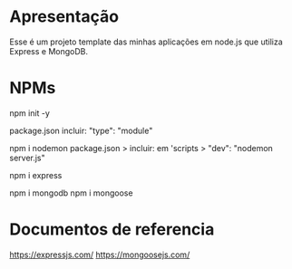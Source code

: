 # Apresentação
Esse é um projeto template das minhas aplicações em node.js que utiliza Express e MongoDB.

# NPMs
npm init -y

package.json
incluir: "type": "module"

npm i nodemon
package.json > incluir: em 'scripts > "dev": "nodemon server.js"

npm i express

npm i mongodb
npm i mongoose

# Documentos de referencia
https://expressjs.com/
https://mongoosejs.com/